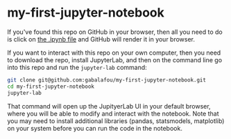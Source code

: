 # my-first-jupyter-notebook

If you've found this repo on GitHub in your browser, then all you need to do is click on [the .ipynb file](https://github.com/gabalafou/my-first-jupyter-notebook/blob/main/linear-regression.ipynb) and GitHub will render it in your browser. 

If you want to interact with this repo on your own computer, then you need to download the repo, install JupyterLab, and then on the command line go into this repo and run the `jupyter-lab` command:

```bash
git clone git@github.com:gabalafou/my-first-jupyter-notebook.git
cd my-first-jupyter-notebook
jupyter-lab
```

That command will open up the JupityerLab UI in your default browser, where you will be able to modify and interact with the notebook. Note that you may need to install additional libraries (pandas, statsmodels, matplotlib) on your system before you can run the code in the notebook.
